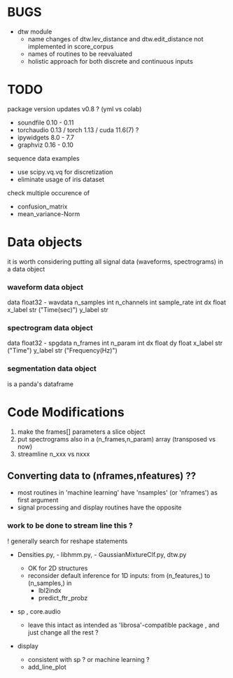 # BUGS

- dtw module
    - name changes of dtw.lev_distance and dtw.edit_distance not implemented in score_corpus
    - names of routines to be reevaluated
    - holistic approach for both discrete and continuous inputs

# TODO 

package version updates v0.8 ? (yml vs colab)
- soundfile 0.10 - 0.11
- torchaudio 0.13 / torch 1.13 / cuda 11.6(7) ?
- ipywidgets 8.0 - 7.7
- graphviz 0.16 - 0.10

sequence data examples
- use scipy.vq.vq for discretization
- eliminate usage of iris dataset

check multiple occurence of
- confusion_matrix
- mean_variance-Norm




# Data objects

it is worth considering putting all signal data (waveforms, spectrograms) in a data object 

### waveform data object
data            float32 - wavdata
n_samples       int
n_channels      int
sample_rate     int
dx              float
x_label         str ("Time(sec)")
y_label         str

### spectrogram data object
data            float32 - spgdata
n_frames        int
n_param         int
dx              float
dy              float
x_label         str ("Time")
y_label         str ("Frequency(Hz)")

### segmentation data object 
is a panda's dataframe



# Code Modifications

1. make the frames[] parameters a slice object
2. put spectrograms also in a (n_frames,n_param) array (transposed vs now)
3. streamline n_xxx vs nxxx


## Converting data to (nframes,nfeatures) ??

- most routines in 'machine learning' have 'nsamples' (or 'nframes') as first argument
- signal processing and display routines have the opposite

### work to be done to stream line this ?
! generally search for reshape statements

- Densities.py, - libhmm.py, - GaussianMixtureClf.py, dtw.py
    + OK for 2D structures
    + reconsider default inference for 1D inputs: from (n_features,) to (n_samples,) in
        - lbl2indx
        - predict_ftr_probz
        
- sp , core.audio
    + leave this intact as intended as 'librosa'-compatible package , and just change all the rest ?
    

- display
    + consistent with sp ? or machine learning ?
    + add_line_plot
    
